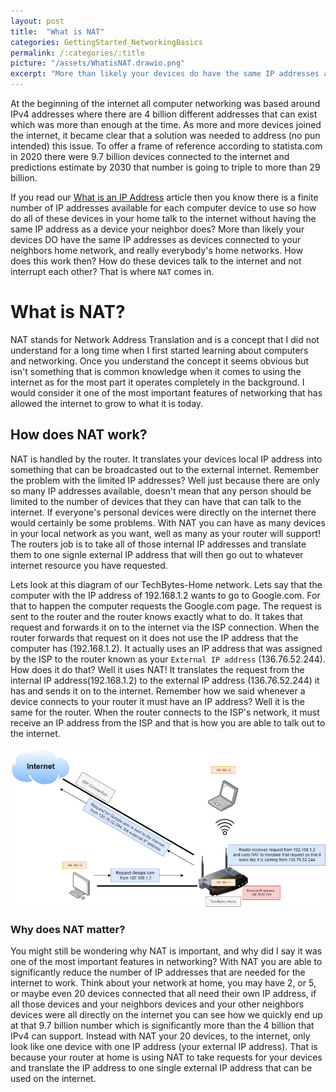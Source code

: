 ```yaml
---
layout: post
title:  "What is NAT"
categories: GettingStarted_NetworkingBasics
permalink: /:categories/:title
picture: "/assets/WhatisNAT.drawio.png"
excerpt: "More than likely your devices do have the same IP addresses as devices connected to your neighbors home network, and really everybody's home networks. How does this work then?"
---
```

At the beginning of the internet all computer networking was based around IPv4 addresses where there are 4 billion different addresses that can exist which was more than enough at the time. As more and more devices joined the internet, it became clear that a solution was needed to address (no pun intended) this issue. To offer a frame of reference according to statista.com in 2020 there were 9.7 billion devices connected to the internet and predictions estimate by 2030 that number is going to triple to more than 29 billion.

If you read our [What is an IP Address](http://it-techbytes.com/gettingstarted_intro/What-is-an-ip-address) article then you know there is a finite number of IP addresses available for each computer device to use so how do all of these devices in your home talk to the internet without having the same IP address as a device your neighbor does? More than likely your devices DO have the same IP addresses as devices connected to your neighbors home network, and really everybody's home networks. How does this work then? How do these devices talk to the internet and not interrupt each other? That is where `NAT` comes in.


# What is NAT?
NAT stands for Network Address Translation and is a concept that I did not understand for a long time when I first started learning about computers and networking. Once you understand the concept it seems obvious but isn't something that is common knowledge when it comes to using the internet as for the most part it operates completely in the background. I would consider it one of the most important features of networking that has allowed the internet to grow to what it is today.
<br/>

## How does NAT work?

NAT is handled by the router. It translates your devices local IP address into something that can be broadcasted out to the external internet. Remember the problem with the limited IP addresses? Well just because there are only so many IP addresses available, doesn't mean that any person should be limited to the number of devices that they can have that can talk to the internet. If everyone's personal devices were directly on the internet there would certainly be some problems. With NAT you can have as many devices in your local network as you want, well as many as your router will support! The routers job is to take all of those internal IP addresses and translate them to one signle external IP address that will then go out to whatever internet resource you have requested.

Lets look at this diagram of our TechBytes-Home network. Lets say that the computer with the IP address of 192.168.1.2 wants to go to Google.com. For that to happen the computer requests the Google.com page. The request is sent to the router and the router knows exactly what to do. It takes that request and forwards it on to the internet via the ISP connection. When the router forwards that request on it does not use the IP address that the computer has (192.168.1.2). It actually uses an IP address that was assigned by the ISP to the router known as your `External IP address` (136.76.52.244). How does it do that? Well it uses NAT! It translates the request from the internal IP address(192.168.1.2) to the external IP address (136.76.52.244) it has and sends it on to the internet. Remember how we said whenever a device connects to your router it must have an IP address? Well it is the same for the router. When the router connects to the ISP's network, it must receive an IP address from the ISP and that is how you are able to talk out to the internet.

<div style=img><img src="/assets/WhatisNAT.drawio.png"></div>

### Why does NAT matter?
You might still be wondering why NAT is important, and why did I say it was one of the most important features in networking? With NAT you are able to significantly reduce the number of IP addresses that are needed for the internet to work. Think about your network at home, you may have 2, or 5, or maybe even 20 devices connected that all need their own IP address, if all those devices and your neighbors devices and your other neighbors devices were all directly on the internet you can see how we quickly end up at that 9.7 billion number which is significantly more than the 4 billion that IPv4 can support. Instead with NAT your 20 devices, to the internet, only look like one device with one IP address (your external IP address). That is because your router at home is using NAT to take requests for your devices and translate the IP address to one single external IP address that can be used on the internet.